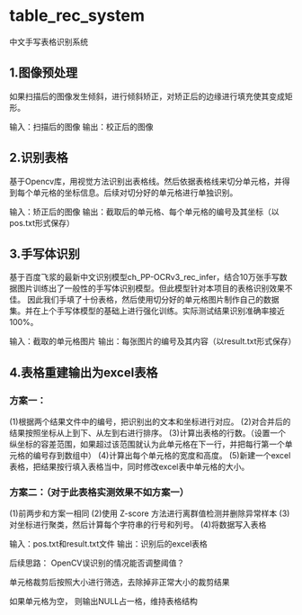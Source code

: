 # table_rec_system
中文手写表格识别系统

## 1.图像预处理
如果扫描后的图像发生倾斜，进行倾斜矫正，对矫正后的边缘进行填充使其变成矩形。


输入：扫描后的图像
输出：校正后的图像

## 2.识别表格
基于Opencv库，用视觉方法识别出表格线。然后依据表格线来切分单元格，并得到每个单元格的坐标信息。后续对切分好的单元格进行单独识别。


输入：矫正后的图像
输出：截取后的单元格、每个单元格的编号及其坐标（以pos.txt形式保存）

## 3.手写体识别
基于百度飞浆的最新中文识别模型ch_PP-OCRv3_rec_infer，结合10万张手写数据图片训练出了一般性的手写体识别模型。但此模型针对本项目的表格识别效果不佳。
因此我们手填了十份表格，然后使用切分好的单元格图片制作自己的数据集。并在上个手写体模型的基础上进行强化训练。实际测试结果识别准确率接近100%。





输入：截取的单元格图片
输出：每张图片的编号及其内容（以result.txt形式保存）

## 4.表格重建输出为excel表格
### 方案一：
(1)根据两个结果文件中的编号，把识别出的文本和坐标进行对应。
(2)对合并后的结果按照坐标从上到下、从左到右进行排序。
(3)计算出表格的行数。（设置一个纵坐标的容差范围，如果超过该范围就认为此单元格在下一行，并把每行第一个单元格的编号存到数组中）
(4)计算出每个单元格的宽度和高度。
(5)新建一个excel表格，把结果按行填入表格当中，同时修改excel表中单元格的大小。

### 方案二：（对于此表格实测效果不如方案一）
(1)前两步和方案一相同
(2)使用 Z-score 方法进行离群值检测并删除异常样本
(3)对坐标进行聚类，然后计算每个字符串的行号和列号。
(4)将数据写入表格


输入：pos.txt和result.txt文件
输出：识别后的excel表格



后续思路：
OpenCV误识别的情况能否调整阈值？

单元格裁剪后按照大小进行筛选，去除掉非正常大小的裁剪结果

如果单元格为空， 则输出NULL占一格，维持表格结构
